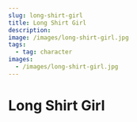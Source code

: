 ```yaml
---
slug: long-shirt-girl
title: Long Shirt Girl
description:
image: /images/long-shirt-girl.jpg
tags:
  - tag: character
images:
  - /images/long-shirt-girl.jpg
---
```


# Long Shirt Girl
